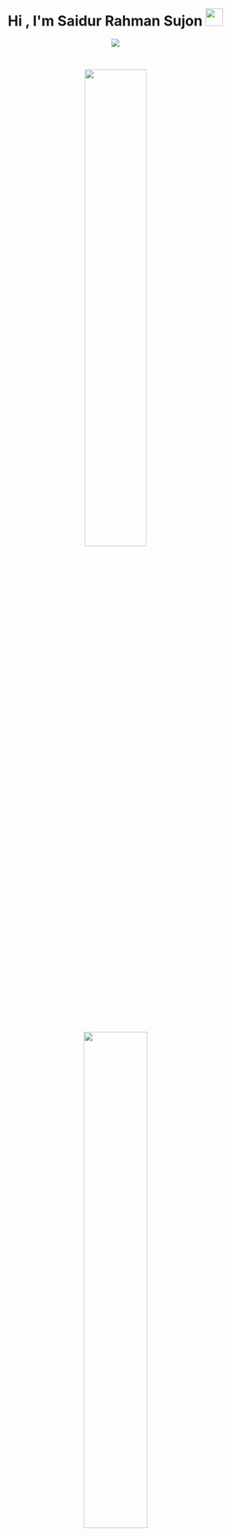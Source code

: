 
<h1 align="center"><b>Hi , I'm Saidur Rahman Sujon </b><img src="https://media.giphy.com/media/hvRJCLFzcasrR4ia7z/giphy.gif" width="35"></h1>

<p align="center">
  <a href="https://github.com/DenverCoder1/readme-typing-svg"><img src="https://readme-typing-svg.herokuapp.com?font=Time+New+Roman&color=cyan&size=25&center=true&vCenter=true&width=600&height=100&lines=Welcome+to+my+profile;I'm+a+Full-Stack+Developer;AI/ML+Engineer;Data+Science+Enthusiast;Active+Learner/Researcher;Love+to+learn+new+stuffs"></a>
</p>

<br>

<p align="center">
  <img width="49.5%" src="https://github-readme-stats.vercel.app/api?username=SR-Sujon&show_icons=true&theme=dark&hide_border=true&icon_color=6aa84f" />
  <img width="50.5%" src="https://github-readme-streak-stats.herokuapp.com/?user=SR-Sujon&theme=dark&hide_border=true" />
  </a>
</p>

<br/>

<p>
</div> 
<!--h1 without bottom border-->
<div id="user-content-toc">
  <ul align="center">
    <summary><h2 style="display: inline-block">Familiar Technologies👨🏻‍💻</h2></summary>
  </ul>
</div>
<!--tech stack icons-->
<p align="center">
  <a href="https://skillicons.dev">
    <img src="https://skillicons.dev/icons?i=git,github,py,react,html,java,js,linux,md,mysql,nextjs,nodejs,redux,tailwind,mongodb,ts,vscode,aws,cpp,css,docker,postgres,express,figma,firebase,redis,postman,kubernetes&perline=14" />
  </a>
</p>

<br/>


<!--
**SR-Sujon/SR-Sujon** is a ✨ _special_ ✨ repository because its `README.md` (this file) appears on your GitHub profile.

Here are some ideas to get you started:

- 🔭 I’m currently working on ...
- 🌱 I’m currently learning ...
- 👯 I’m looking to collaborate on ...
- 🤔 I’m looking for help with ...
- 💬 Ask me about ...
- 📫 How to reach me: ...
- 😄 Pronouns: ...
- ⚡ Fun fact: ...
-->


